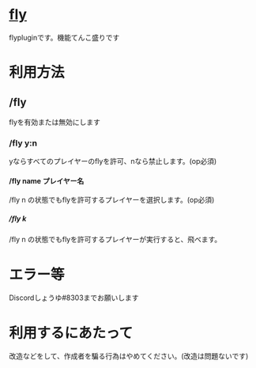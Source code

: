 # [fly](https://github.com/syoooooooooyu/fly-)
flypluginです。機能てんこ盛りです

# 利用方法

## /fly
flyを有効または無効にします

### /fly y:n
yならすべてのプレイヤーのflyを許可、nなら禁止します。(op必須)

#### /fly name プレイヤー名
/fly n の状態でもflyを許可するプレイヤーを選択します。(op必須)

##### /fly k
/fly n の状態でもflyを許可するプレイヤーが実行すると、飛べます。

# エラー等
Discordしょうゆ#8303までお願いします

# 利用するにあたって

改造などをして、作成者を騙る行為はやめてください。(改造は問題ないです)
